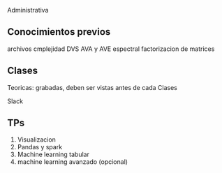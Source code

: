Administrativa
## Conocimientos previos
archivos 
cmplejidad
DVS
AVA y AVE
espectral
factorizacion de matrices


## Clases
Teoricas: grabadas, deben ser vistas antes de cada Clases

Slack

## TPs
1. Visualizacion
2. Pandas y spark
3. Machine learning tabular
4. machine learning avanzado (opcional)
